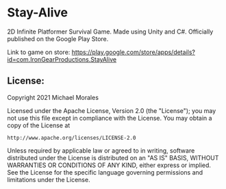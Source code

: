 # Stay-Alive
2D Infinite Platformer Survival Game.  Made using Unity and C#. Officially published on the Google Play Store.

Link to game on store: https://play.google.com/store/apps/details?id=com.IronGearProductions.StayAlive

License:
----------------------------------------------------------------------
Copyright 2021 Michael Morales

Licensed under the Apache License, Version 2.0 (the "License");
you may not use this file except in compliance with the License.
You may obtain a copy of the License at

    http://www.apache.org/licenses/LICENSE-2.0

Unless required by applicable law or agreed to in writing, software
distributed under the License is distributed on an "AS IS" BASIS,
WITHOUT WARRANTIES OR CONDITIONS OF ANY KIND, either express or implied.
See the License for the specific language governing permissions and
limitations under the License.
